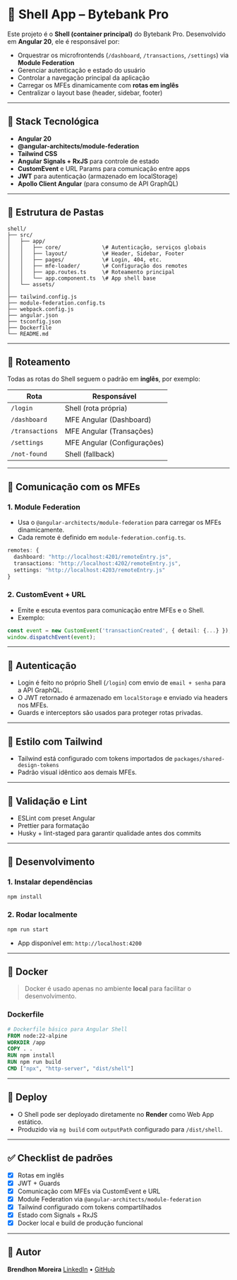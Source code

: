 # 🧩 Shell App – Bytebank Pro

Este projeto é o **Shell (container principal)** do Bytebank Pro. Desenvolvido em **Angular 20**, ele é responsável por:

- Orquestrar os microfrontends (`/dashboard`, `/transactions`, `/settings`) via **Module Federation**
- Gerenciar autenticação e estado do usuário
- Controlar a navegação principal da aplicação
- Carregar os MFEs dinamicamente com **rotas em inglês**
- Centralizar o layout base (header, sidebar, footer)

---

## 🚀 Stack Tecnológica

- **Angular 20**
- **@angular-architects/module-federation**
- **Tailwind CSS**
- **Angular Signals + RxJS** para controle de estado
- **CustomEvent** e URL Params para comunicação entre apps
- **JWT** para autenticação (armazenado em localStorage)
- **Apollo Client Angular** (para consumo de API GraphQL)

---

## 📁 Estrutura de Pastas

```
shell/
├── src/
│   ├── app/
│   │   ├── core/             \# Autenticação, serviços globais
│   │   ├── layout/           \# Header, Sidebar, Footer
│   │   ├── pages/            \# Login, 404, etc.
│   │   ├── mfe-loader/       \# Configuração dos remotes
│   │   ├── app.routes.ts     \# Roteamento principal
│   │   └── app.component.ts  \# App shell base
│   └── assets/
│
├── tailwind.config.js
├── module-federation.config.ts
├── webpack.config.js
├── angular.json
├── tsconfig.json
├── Dockerfile
└── README.md
```

---

## 📌 Roteamento

Todas as rotas do Shell seguem o padrão em **inglês**, por exemplo:

| Rota            | Responsável                 |
| --------------- | --------------------------- |
| `/login`        | Shell (rota própria)        |
| `/dashboard`    | MFE Angular (Dashboard)     |
| `/transactions` | MFE Angular (Transações)    |
| `/settings`     | MFE Angular (Configurações) |
| `/not-found`    | Shell (fallback)            |

---

## 🔗 Comunicação com os MFEs

### 1. **Module Federation**

- Usa o `@angular-architects/module-federation` para carregar os MFEs dinamicamente.
- Cada remote é definido em `module-federation.config.ts`.

```ts
remotes: {
  dashboard: "http://localhost:4201/remoteEntry.js",
  transactions: "http://localhost:4202/remoteEntry.js",
  settings: "http://localhost:4203/remoteEntry.js"
}
```

### 2\. **CustomEvent + URL**

- Emite e escuta eventos para comunicação entre MFEs e o Shell.
- Exemplo:

<!-- end list -->

```ts
const event = new CustomEvent('transactionCreated', { detail: {...} });
window.dispatchEvent(event);
```

---

## 🔐 Autenticação

- Login é feito no próprio Shell (`/login`) com envio de `email + senha` para a API GraphQL.
- O JWT retornado é armazenado em `localStorage` e enviado via headers nos MFEs.
- Guards e interceptors são usados para proteger rotas privadas.

---

## 🎨 Estilo com Tailwind

- Tailwind está configurado com tokens importados de `packages/shared-design-tokens`
- Padrão visual idêntico aos demais MFEs.

---

## 🧪 Validação e Lint

- ESLint com preset Angular
- Prettier para formatação
- Husky + lint-staged para garantir qualidade antes dos commits

---

## 🐳 Desenvolvimento

### 1\. Instalar dependências

```bash
npm install
```

### 2\. Rodar localmente

```bash
npm run start
```

- App disponível em: `http://localhost:4200`

---

## 🐳 Docker

> Docker é usado apenas no ambiente **local** para facilitar o desenvolvimento.

### Dockerfile

```dockerfile
# Dockerfile básico para Angular Shell
FROM node:22-alpine
WORKDIR /app
COPY . .
RUN npm install
RUN npm run build
CMD ["npx", "http-server", "dist/shell"]
```

---

## 🚀 Deploy

- O Shell pode ser deployado diretamente no **Render** como Web App estático.
- Produzido via `ng build` com `outputPath` configurado para `/dist/shell`.

---

## ✅ Checklist de padrões

- [x] Rotas em inglês
- [x] JWT + Guards
- [x] Comunicação com MFEs via CustomEvent e URL
- [x] Module Federation via `@angular-architects/module-federation`
- [x] Tailwind configurado com tokens compartilhados
- [x] Estado com Signals + RxJS
- [x] Docker local e build de produção funcional

---

## 👥 Autor

**Brendhon Moreira**
[LinkedIn](https://www.linkedin.com/in/brendhon-moreira) • [GitHub](https://github.com/Brendhon)
